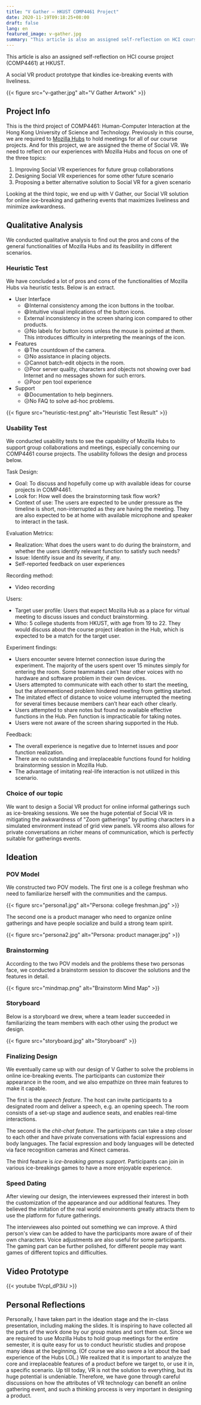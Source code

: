 ```yaml
---
title: "V Gather – HKUST COMP4461 Project"
date: 2020-11-19T09:18:25+08:00
draft: false
lang: en
featured_image: v-gather.jpg
summary: "This article is also an assigned self-reflection on HCI course project (COMP4461) at HKUST. A social VR product prototype that kindles ice-breaking events with liveliness."
---
```


This article is also an assigned self-reflection on HCI course project (COMP4461) at HKUST.

A social VR product prototype that kindles ice-breaking events with liveliness.

{{< figure src="v-gather.jpg" alt="V Gather Artwork" >}}

## Project Info

This is the third project of COMP4461: Human-Computer Interaction at the Hong Kong University of Science and Technology. Previously in this course, we are required to [Mozilla Hubs](https://hubs.mozilla.com/) to hold meetings for all of our course projects. And for this project, we are assigned the theme of Social VR. We need to reflect on our experiences with Mozilla Hubs and focus on one of the three topics:

1. Improving Social VR experiences for future group collaborations
2. Designing Social VR experiences for some other future scenario
3. Proposing a better alternative solution to Social VR for a given scenario

Looking at the third topic, we end up with V Gather, our Social VR solution for online ice-breaking and gathering events that maximizes liveliness and minimize awkwardness.

## Qualitative Analysis

We conducted qualitative analysis to find out the pros and cons of the general functionalities of Mozilla Hubs and its feasibility in different scenarios. 

### Heuristic Test

We have concluded a lot of pros and cons of the functionalities of Mozilla Hubs via heuristic tests. Below is an extract.

* User Interface
  * 😄Internal consistency among the icon buttons in the toolbar.
  * 😄Intuitive visual implications of the button icons.
  * External inconsistency in the screen sharing icon compared to other products.
  * 😥No labels for button icons unless the mouse is pointed at them. This introduces difficulty in interpreting the meanings of the icon.
* Features
  * 😄The countdown of the camera.
  * 😥No assistance in placing objects.
  * 😥Cannot batch-edit objects in the room.
  * 😥Poor server quality, characters and objects not showing over bad Internet and no messages shown for such errors.
  * 😥Poor pen tool experience
* Support 
  * 😄Documentation to help beginners.
  * 😥No FAQ to solve ad-hoc problems.

{{< figure src="heuristic-test.png" alt="Heuristic Test Result" >}}

### Usability Test

We conducted usability tests to see the capability of Mozilla Hubs to support group collaborations and meetings, especially concerning our COMP4461 course projects. The usability follows the design and process below.

Task Design:
- Goal: To discuss and hopefully come up with available ideas for course projects in COMP4461.
- Look for: How well does the brainstorming task flow work?
- Context of use: The users are expected to be under pressure as the timeline is short, non-interrupted as they are having the meeting. They are also expected to be at home with available microphone and speaker to interact in the task.

Evaluation Metrics:
- Realization: What does the users want to do during the brainstorm, and whether the users identify relevant function to satisfy such needs?
- Issue: Identify issue and its severity, if any.
- Self-reported feedback on user experiences

Recording method:
- Video recording

Users:
- Target user profile: Users that expect Mozilla Hub as a place for virtual meeting to discuss issues and conduct brainstorming.
- Who: 5 college students from HKUST, with age from 19 to 22. They would discuss about the course project ideation in the Hub, which is expected to be a match for the target user.

Experiment findings:
- Users encounter severe Internet connection issue during the experiment. The majority of the users spent over 15 minutes simply for entering the room. Some teammates can’t hear other voices with no hardware and software problem in their own devices. 
- Users attempted to communicate with each other to start the meeting, but the aforementioned problem hindered meeting from getting started.
- The imitated effect of distance to voice volume interrupted the meeting for several times because members can’t hear each other clearly.
- Users attempted to share notes but found no available effective functions in the Hub. Pen function is impracticable for taking notes.
- Users were not aware of the screen sharing supported in the Hub.

Feedback:
- The overall experience is negative due to Internet issues and poor function realization.
- There are no outstanding and irreplaceable functions found for holding brainstorming session in Mozilla Hub.
- The advantage of imitating real-life interaction is not utilized in this scenario.


### Choice of our topic

We want to design a Social VR product for online informal gatherings such as ice-breaking sessions. We see the huge potential of Social VR in mitigating the awkwardness of "Zoom gatherings" by putting characters in a simulated environment instead of grid view panels. VR rooms also allows for private conversations an richer means of communication, which is perfectly suitable for gatherings events.

## Ideation

### POV Model

We constructed two POV models. The first one is a college freshman who need to familiarize herself with the communities and the campus.

{{< figure src="persona1.jpg" alt="Persona: college freshman.jpg" >}}

The second one is a product manager who need to organize online gatherings and have people socialize and build a strong team spirit.

{{< figure src="persona2.jpg" alt="Persona: product manager.jpg" >}}

### Brainstorming

According to the two POV models and the problems these two personas face, we conducted a brainstorm session to discover the solutions and the features in detail.

{{< figure src="mindmap.png" alt="Brainstorm Mind Map" >}}

### Storyboard

Below is a storyboard we drew, where a team leader succeeded in familiarizing the team members with each other using the product we design.

{{< figure src="storyboard.jpg" alt="Storyboard" >}}

### Finalizing Design

We eventually came up with our design of V Gather to solve the problems in online ice-breaking events. The participants can customize their appearance in the room, and we also empathize on three main features to make it capable. 

The first is the *speech feature*. The host can invite participants to a designated room and deliver a speech, e.g. an opening speech. The room consists of a set-up stage and audience seats, and enables real-time interactions. 

The second is the *chit-chat feature*. The participants can take a step closer to each other and have private conversations with facial expressions and body languages. The facial expression and body languages will be detected via face recognition cameras and Kinect cameras.

The third feature is *ice-breaking games support*. Participants can join in various ice-breakings games to have a more enjoyable experience.

### Speed Dating

After viewing our design, the interviewees expressed their interest in both the customization of the appearance and our additional features. They believed the imitation of the real world environments greatly attracts them to use the platform for future gatherings.

The interviewees also pointed out something we can improve. A third person's view can be added to have the participants more aware of of their own characters. Voice adjustments are also useful for some participants. The gaming part can be further polished, for different people may want games of different topics and difficulties.

## Video Prototype

{{< youtube 1Vcpl_dP3iU >}}

## Personal Reflections

Personally, I have taken part in the ideation stage and the in-class presentation, including making the slides. It is inspiring to have collected all the parts of the work done by our group mates and sort them out. Since we are required to use Mozilla Hubs to hold group meetings for the entire semester, it is quite easy for us to conduct heuristic studies and propose many ideas at the beginning. (Of course we also swore a lot about the bad experience of the Hubs LOL.) We realized that it is important to analyze the core and irreplaceable features of a product before we target to, or use it in, a specific scenario. Up till today, VR is not the solution to everything, but its huge potential is undeniable. Therefore, we have gone through careful discussions on how the attributes of VR technology can benefit an online gathering event, and such a thinking process is very important in designing a product.
